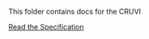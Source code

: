 This folder contains docs for the CRUVI

[Read the Specification](https://github.com/micro-FPGA/CRUVI/blob/master/docs/CRUVI_Specification.pdf)
